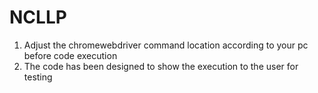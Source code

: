 # NCLLP
1. Adjust the chromewebdriver command location according to your pc before code execution
2. The code has been designed to show the execution to the user for testing